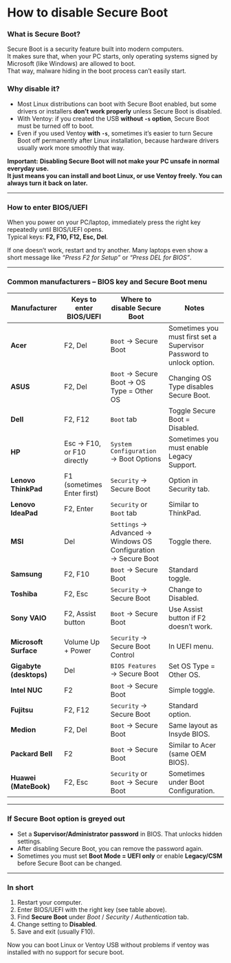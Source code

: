 # How to disable Secure Boot

### What is Secure Boot?
Secure Boot is a security feature built into modern computers.  
It makes sure that, when your PC starts, only operating systems signed by Microsoft (like Windows) are allowed to boot.  
That way, malware hiding in the boot process can’t easily start.

### Why disable it?
- Most Linux distributions can boot with Secure Boot enabled, but some drivers or installers **don’t work properly** unless Secure Boot is disabled.  
- With Ventoy: if you created the USB **without `-s` option**, Secure Boot must be turned off to boot.  
- Even if you used Ventoy **with `-s`**, sometimes it’s easier to turn Secure Boot off permanently after Linux installation, because hardware drivers usually work more smoothly that way.

**Important:** **Disabling Secure Boot will **not** make your PC unsafe in normal everyday use.  
It just means you can install and boot Linux, or use Ventoy freely. You can always turn it back on later.**

---

### How to enter BIOS/UEFI
When you power on your PC/laptop, immediately press the right key repeatedly until BIOS/UEFI opens.  
Typical keys: **F2, F10, F12, Esc, Del**.  

If one doesn’t work, restart and try another. Many laptops even show a short message like *“Press F2 for Setup”* or *“Press DEL for BIOS”*.

---

### Common manufacturers – BIOS key and Secure Boot menu

| Manufacturer        | Keys to enter BIOS/UEFI                           | Where to disable Secure Boot                                             | Notes                                                                 |
|---------------------|---------------------------------------------------|--------------------------------------------------------------------------|-----------------------------------------------------------------------|
| **Acer**           | F2, Del                                           | `Boot` → Secure Boot                                                     | Sometimes you must first set a Supervisor Password to unlock option.   |
| **ASUS**           | F2, Del                                           | `Boot` → Secure Boot → OS Type = Other OS                                | Changing OS Type disables Secure Boot.                                |
| **Dell**           | F2, F12                                           | `Boot` tab                                                               | Toggle Secure Boot = Disabled.                                        |
| **HP**             | Esc → F10, or F10 directly                        | `System Configuration` → Boot Options                                    | Sometimes you must enable Legacy Support.                             |
| **Lenovo ThinkPad**| F1 (sometimes Enter first)                         | `Security` → Secure Boot                                                 | Option in Security tab.                                               |
| **Lenovo IdeaPad** | F2, Enter                                         | `Security` or `Boot` tab                                                 | Similar to ThinkPad.                                                  |
| **MSI**            | Del                                               | `Settings` → Advanced → Windows OS Configuration → Secure Boot           | Toggle there.                                                         |
| **Samsung**        | F2, F10                                           | `Boot` → Secure Boot                                                     | Standard toggle.                                                      |
| **Toshiba**        | F2, Esc                                           | `Security` → Secure Boot                                                 | Change to Disabled.                                                   |
| **Sony VAIO**      | F2, Assist button                                 | `Boot` → Secure Boot                                                     | Use Assist button if F2 doesn’t work.                                 |
| **Microsoft Surface** | Volume Up + Power                              | `Security` → Secure Boot Control                                         | In UEFI menu.                                                         |
| **Gigabyte (desktops)** | Del                                          | `BIOS Features` → Secure Boot                                            | Set OS Type = Other OS.                                               |
| **Intel NUC**      | F2                                                | `Boot` → Secure Boot                                                     | Simple toggle.                                                        |
| **Fujitsu**        | F2, F12                                           | `Security` → Secure Boot                                                 | Standard option.                                                      |
| **Medion**         | F2, Del                                           | `Boot` → Secure Boot                                                     | Same layout as Insyde BIOS.                                           |
| **Packard Bell**   | F2                                                | `Boot` → Secure Boot                                                     | Similar to Acer (same OEM BIOS).                                      |
| **Huawei (MateBook)** | F2, Esc                                        | `Security` or `Boot` → Secure Boot                                       | Sometimes under Boot Configuration.                                   |

---

### If Secure Boot option is greyed out
- Set a **Supervisor/Administrator password** in BIOS. That unlocks hidden settings.  
- After disabling Secure Boot, you can remove the password again.  
- Sometimes you must set **Boot Mode = UEFI only** or enable **Legacy/CSM** before Secure Boot can be changed.

---

### In short
1. Restart your computer.  
2. Enter BIOS/UEFI with the right key (see table above).  
3. Find **Secure Boot** under *Boot* / *Security* / *Authentication* tab.  
4. Change setting to **Disabled**.  
5. Save and exit (usually F10).  

Now you can boot Linux or Ventoy USB without problems if ventoy was installed with no support for secure boot.
